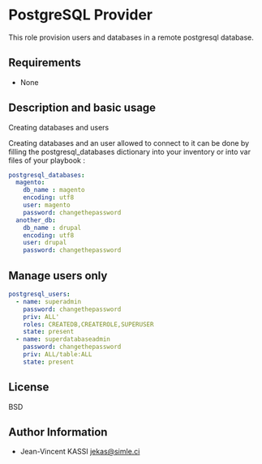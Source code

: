 PostgreSQL Provider
=========

This role provision users and databases in a remote postgresql database.

Requirements
------------

* None

Description and basic usage
--------------

Creating databases and users

Creating databases and an user allowed to connect to it can be done by filling the postgresql_databases dictionary into your inventory or into var files of your playbook :

```yml
postgresql_databases:
  magento:
    db_name : magento
    encoding: utf8
    user: magento
    password: changethepassword
  another_db:
    db_name : drupal
    encoding: utf8
    user: drupal
    password: changethepassword
```

Manage users only
-----------

```yml
postgresql_users:
  - name: superadmin
    password: changethepassword
    priv: ALL'
    roles: CREATEDB,CREATEROLE,SUPERUSER
    state: present
  - name: superdatabaseadmin
    password: changethepassword
    priv: ALL/table:ALL
    state: present
```

License
-------

BSD

Author Information
------------------

* Jean-Vincent KASSI <jekas@simle.ci>

